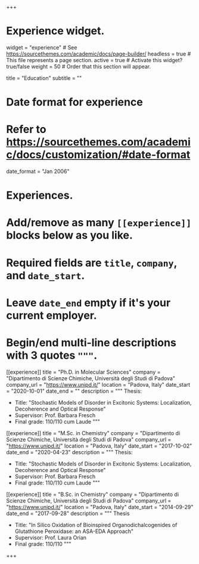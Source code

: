 +++
# Experience widget.
widget = "experience"  # See https://sourcethemes.com/academic/docs/page-builder/
headless = true  # This file represents a page section.
active = true  # Activate this widget? true/false
weight = 50  # Order that this section will appear.

title = "Education"
subtitle = ""

# Date format for experience
#   Refer to https://sourcethemes.com/academic/docs/customization/#date-format
date_format = "Jan 2006"

# Experiences.
#   Add/remove as many `[[experience]]` blocks below as you like.
#   Required fields are `title`, `company`, and `date_start`.
#   Leave `date_end` empty if it's your current employer.
#   Begin/end multi-line descriptions with 3 quotes `"""`.
[[experience]]
  title = "Ph.D. in Molecular Sciences"
  company = "Dipartimento di Scienze Chimiche, Università degli Studi di Padova"
  company_url = "https://www.unipd.it/"
  location = "Padova, Italy"
  date_start = "2020-10-01"
  date_end = ""
  description = """
  Thesis:
  * Title: "Stochastic Models of Disorder in Excitonic Systems: Localization, Decoherence and Optical Response"
  * Supervisor: Prof. Barbara Fresch
  * Final grade: 110/110 cum Laude
  """

[[experience]]
  title = "M.Sc. in Chemistry"
  company = "Dipartimento di Scienze Chimiche, Università degli Studi di Padova"
  company_url = "https://www.unipd.it/"
  location = "Padova, Italy"
  date_start = "2017-10-02"
  date_end = "2020-04-23"
  description = """
  Thesis:
  * Title: "Stochastic Models of Disorder in Excitonic Systems: Localization, Decoherence and Optical Response"
  * Supervisor: Prof. Barbara Fresch
  * Final grade: 110/110 cum Laude
  """

[[experience]]
  title = "B.Sc. in Chemistry"
  company = "Dipartimento di Scienze Chimiche, Università degli Studi di Padova"
  company_url = "https://www.unipd.it/"
  location = "Padova, Italy"
  date_start = "2014-09-29"
  date_end = "2017-09-28"
  description = """
  Thesis
  * Title: "In Silico Oxidation of Bioinspired Organodichalcogenides of Glutathione Peroxidase: an ASA-EDA Approach"
  * Supervisor: Prof. Laura Orian
  * Final grade: 110/110
  """

+++
